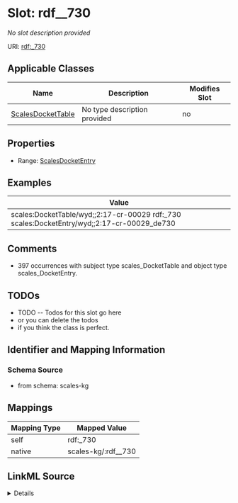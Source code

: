 

# Slot: rdf__730


_No slot description provided_





URI: [rdf:_730](http://www.w3.org/1999/02/22-rdf-syntax-ns#_730)



<!-- no inheritance hierarchy -->





## Applicable Classes

| Name | Description | Modifies Slot |
| --- | --- | --- |
| [ScalesDocketTable](../classes/ScalesDocketTable.md) | No type description provided |  no  |







## Properties

* Range: [ScalesDocketEntry](../classes/ScalesDocketEntry.md)






## Examples

| Value |
| --- |
| scales:DocketTable/wyd;;2:17-cr-00029 rdf:_730 scales:DocketEntry/wyd;;2:17-cr-00029_de730 |

## Comments

* 397 occurrences with subject type scales_DocketTable and object type scales_DocketEntry.

## TODOs

* TODO -- Todos for this slot go here
* or you can delete the todos
* if you think the class is perfect.

## Identifier and Mapping Information







### Schema Source


* from schema: scales-kg




## Mappings

| Mapping Type | Mapped Value |
| ---  | ---  |
| self | rdf:_730 |
| native | scales-kg/:rdf__730 |




## LinkML Source

<details>
```yaml
name: rdf__730
description: No slot description provided
todos:
- TODO -- Todos for this slot go here
- or you can delete the todos
- if you think the class is perfect.
comments:
- 397 occurrences with subject type scales_DocketTable and object type scales_DocketEntry.
examples:
- value: scales:DocketTable/wyd;;2:17-cr-00029 rdf:_730 scales:DocketEntry/wyd;;2:17-cr-00029_de730
from_schema: scales-kg
rank: 1000
slot_uri: rdf:_730
alias: rdf__730
domain_of:
- scales_DocketTable
range: scales_DocketEntry

```
</details>